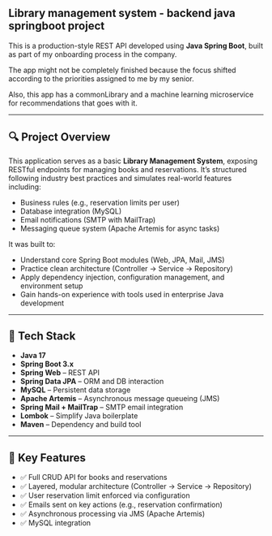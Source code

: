 ## Library management system - backend java springboot project

This is a production-style REST API developed using **Java Spring Boot**, built as part of my onboarding process in the company.

The app might not be completely finished because the focus shifted according to the priorities assigned to me by my senior.

Also, this app has a commonLibrary and a machine learning microservice for recommendations that goes with it.

---

## 🔍 Project Overview

This application serves as a basic **Library Management System**, exposing RESTful endpoints for managing books and reservations. It’s structured following industry best practices and simulates real-world features including:

- Business rules (e.g., reservation limits per user)
- Database integration (MySQL)
- Email notifications (SMTP with MailTrap)
- Messaging queue system (Apache Artemis for async tasks)

It was built to:

- Understand core Spring Boot modules (Web, JPA, Mail, JMS)
- Practice clean architecture (Controller → Service → Repository)
- Apply dependency injection, configuration management, and environment setup
- Gain hands-on experience with tools used in enterprise Java development

---

## 🧰 Tech Stack

- **Java 17**
- **Spring Boot 3.x**
- **Spring Web** – REST API
- **Spring Data JPA** – ORM and DB interaction
- **MySQL** – Persistent data storage
- **Apache Artemis** – Asynchronous message queueing (JMS)
- **Spring Mail + MailTrap** – SMTP email integration
- **Lombok** – Simplify Java boilerplate
- **Maven** – Dependency and build tool

---

## 🚀 Key Features

- ✅ Full CRUD API for books and reservations
- ✅ Layered, modular architecture (Controller → Service → Repository)
- ✅ User reservation limit enforced via configuration
- ✅ Emails sent on key actions (e.g., reservation confirmation)
- ✅ Asynchronous processing via JMS (Apache Artemis)
- ✅ MySQL integration
